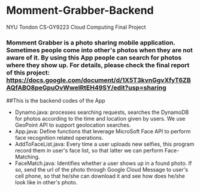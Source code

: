 # Momment-Grabber-Backend
NYU Tondon CS-GY9223 Cloud Computing Final Project
### Momment Grabber is a photo sharing mobile application. Sometimes people come into other's photos when they are not aware of it. By using this App people can search for photos where they show up. For details, please check the final report of this project: https://docs.google.com/document/d/1X5T3kvnGgvXfyT6ZBAQfABO8peGpuOvWweIRtEH49SY/edit?usp=sharing       

##This is the backend codes of the App 

- Dynamo.java: processes searching requests, searches the DynamoDB for photos according to the time and location given by users. We use GeoPoint API to support geolocation searches.
- App.java: Define functions that leverage MicroSoft Face API to perform face recognition related operations. 
- AddToFaceList.java: Every time a user uploads new selfies, this program record them in user's face list, so that latter we can perform Face-Matching. 
- FaceMatch.java: Identifies whether a user shows up in a found photo. If so, send the url of the photo through Google Cloud Message to user's cell phone, so that he/she can download it and see how does he/she look like in other's photo.
